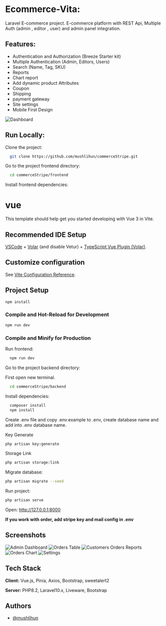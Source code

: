 # Ecommerce-Vita:

Laravel E-commerce project. E-commerce platform with REST Api, Multiple Auth (admin , editor , user) and admin panel integration.

## Features:
- Authentication and Authorization (Breeze Starter kit)
- Multiple Authentication (Admin, Editors, Users)
- Search (Name, Tag, SKU)
- Reports
- Chart report
- Add dynamic product Attributes
- Coupon
- Shipping
- payment gateway
- Site settings
- Mobile First Design


![Dashboard](https://i.ibb.co/zb5z8jw/spa1.png)

## Run Locally:

Clone the project:

```bash
  git clone https://github.com/mushlihun/commerceStripe.git
```

Go to the project frontend directory:

```bash
  cd commerceStripe/frontend
```

Install frontend dependencies:
# vue

This template should help get you started developing with Vue 3 in Vite.

## Recommended IDE Setup

[VSCode](https://code.visualstudio.com/) + [Volar](https://marketplace.visualstudio.com/items?itemName=Vue.volar) (and disable Vetur) + [TypeScript Vue Plugin (Volar)](https://marketplace.visualstudio.com/items?itemName=Vue.vscode-typescript-vue-plugin).

## Customize configuration

See [Vite Configuration Reference](https://vitejs.dev/config/).

## Project Setup

```sh
npm install
```

### Compile and Hot-Reload for Development

```sh
npm run dev
```

### Compile and Minify for Production

Run frontend:

```bash
  npm run dev
```

Go to the project backend directory:

First open new terminal.

```bash
  cd commerceStripe/backend
```

Install dependencies:

```bash
  composer install
  npm install
```
Create .env file and copy .env.example to .env, create database name and add into .env database name.

Key Generate
```bash
php artisan key:generate
```
Storage Link
```bash
php artisan storage:link
```

Migrate database:

```bash
php artisan migrate --seed
```

Run project:

```bash
php artisan serve
```
Open: http://127.0.0.1:8000

**If you work with order, add stripe key and mail config in .env**

## Screenshots

![Admin Dashboard](https://i.ibb.co/zb5z8jw/spa1.png)
![Orders Table](https://i.ibb.co/LhMVYzY/spa2.png)
![Customers Orders Reports](https://i.ibb.co/9WNRVmw/spa3.png)
![Orders Chart](https://i.ibb.co/phgCVbw/spa7.png)
![Settings](https://i.ibb.co/vsGPXpN/spa5.png)


## Tech Stack

**Client:** Vue.js, Pinia, Axios, Bootstrap, sweetalert2

**Server:** PHP8.2, Laravel10.x, Liveware, Bootstrap


## Authors

- [@mushlihun](https://www.github.com/mushlihun)
